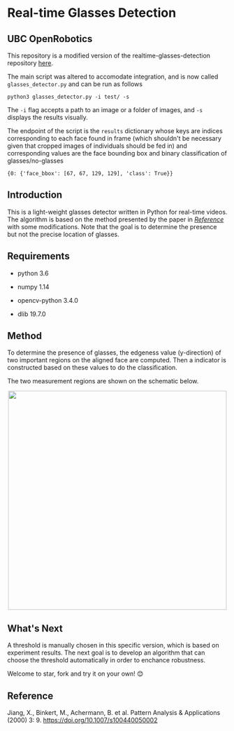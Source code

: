 # Real-time Glasses Detection

## UBC OpenRobotics

This repository is a modified version of the realtime-glasses-detection repository [here](https://github.com/TianxingWu/realtime-glasses-detection).

The main script was altered to accomodate integration, and is now called `glasses_detector.py` and can be run as follows
```
python3 glasses_detector.py -i test/ -s
```
The `-i` flag accepts a path to an image or a folder of images, and `-s` displays the results visually.

The endpoint of the script is the `results` dictionary whose keys are indices corresponding to each face found in frame (which shouldn't be necessary given that cropped images of individuals should be fed in) and corresponding values are the face bounding box and binary classification of glasses/no-glasses

```
{0: {'face_bbox': [67, 67, 129, 129], 'class': True}}
```




## Introduction
This is a light-weight glasses detector written in Python for real-time videos. The algorithm is based on the method presented by the paper in [*Reference*](#Reference) with some modifications. Note that the goal is to determine the presence but not the precise location of glasses.

## Requirements
* python 3.6
- numpy 1.14
* opencv-python 3.4.0
- dlib 19.7.0

## Method
To determine the presence of glasses, the edgeness value (y-direction) of two important regions on the aligned face are computed. Then a indicator is constructed based on these values to do the classification.

The two measurement regions are shown on the schematic below.

<p align="center">
    <img src="./img/schematic.PNG" width="500">
</p>

## What's Next
A threshold is manually chosen in this specific version, which is based on experiment results. The next goal is to develop an algorithm that can choose the threshold automatically in order to enchance robustness.

Welcome to star, fork and try it on your own! :blush:

## Reference
Jiang, X., Binkert, M., Achermann, B. et al. Pattern Analysis & Applications (2000) 3: 9. https://doi.org/10.1007/s100440050002
